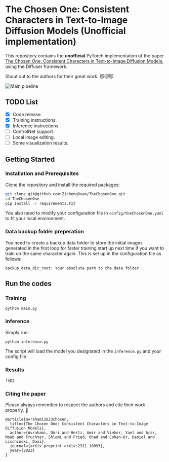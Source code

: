 # The Chosen One: Consistent Characters in Text-to-Image Diffusion Models (Unofficial implementation)

This repository contains the **unofficial** PyTorch implementation of the paper [The Chosen One: Consistent Characters in Text-to-Image Diffusion Models](https://arxiv.org/abs/2311.10093), using the Diffuser framework. 

Shout out to the authors for their great work. 😻😻😻

![Main pipeline](https://github.com/ZichengDuan/TheChosenOne/blob/main/misc/main.png?raw=true)

## TODO List
- [x] Code release.
- [x] Training instructions.
- [x] Inference instructions.
- [ ] ControlNet support.
- [ ] Local image editing.
- [ ] Some visualization results.

## Getting Started

### Installation and Prerequisites
Clone the repository and install the required packages:
```bash
git clone git@github.com:ZichengDuan/TheChosenOne.git
cd TheChosenOne
pip install -r requirements.txt
```
You also need to modify your configuration file in `config/theChosenOne.yaml` to fit your local environment.

### Data backup folder preperation
You need to create a backup data folder to store the initial images generated in the first loop for faster training start up next time if you want to train on the same character again.
This is set up in the configuration file as follows:
``` 
backup_data_dir_root: Your absolute path to the data folder
```

## Run the codes
### Training
```
python main.py
```

### Inference
Simply run:
```
python inference.py
```
The script will load the model you designated in the `inference.py` and your config file.

### Results
TBD.


### Citing the paper
Please always remember to respect the authors and cite their work properly. 🫡
```
@article{avrahami2023chosen,
  title={The Chosen One: Consistent Characters in Text-to-Image Diffusion Models},
  author={Avrahami, Omri and Hertz, Amir and Vinker, Yael and Arar, Moab and Fruchter, Shlomi and Fried, Ohad and Cohen-Or, Daniel and Lischinski, Dani},
  journal={arXiv preprint arXiv:2311.10093},
  year={2023}
}
```